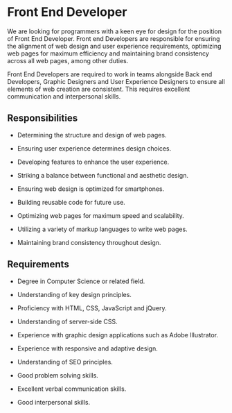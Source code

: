 # Front End Developer

We are looking for programmers with a keen eye for design for the position of Front End Developer. Front end Developers are responsible for ensuring the alignment of web design and user experience requirements, optimizing web pages for maximum efficiency and maintaining brand consistency across all web pages, among other duties.

Front End Developers are required to work in teams alongside Back end Developers, Graphic Designers and User Experience Designers to ensure all elements of web creation are consistent. This requires excellent communication and interpersonal skills.

## Responsibilities

* Determining the structure and design of web pages.

* Ensuring user experience determines design choices.

* Developing features to enhance the user experience.

* Striking a balance between functional and aesthetic design.

* Ensuring web design is optimized for smartphones.

* Building reusable code for future use.

* Optimizing web pages for maximum speed and scalability.

* Utilizing a variety of markup languages to write web pages.

* Maintaining brand consistency throughout design.

## Requirements

* Degree in Computer Science or related field.

* Understanding of key design principles.

* Proficiency with HTML, CSS, JavaScript and jQuery.

* Understanding of server-side CSS.

* Experience with graphic design applications such as Adobe Illustrator.

* Experience with responsive and adaptive design.

* Understanding of SEO principles.

* Good problem solving skills.

* Excellent verbal communication skills.

* Good interpersonal skills.

